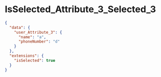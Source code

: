# IsSelected_Attribute_3_Selected_3

```json
{
  "data": {
    "user_Attribute_3": {
      "name": "a",
      "phoneNumber": "d"
    }
  },
  "extensions": {
    "isSelected": true
  }
}
```
